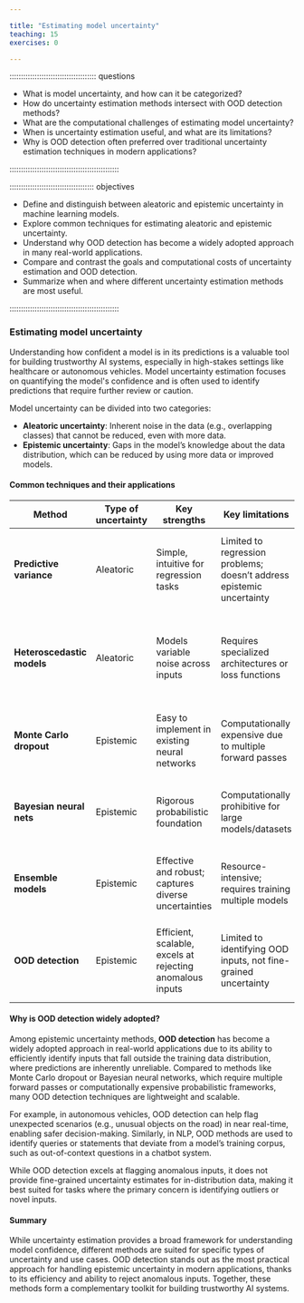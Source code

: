 ```yaml
---

title: "Estimating model uncertainty"
teaching: 15
exercises: 0

---
```


:::::::::::::::::::::::::::::::::::::: questions 

- What is model uncertainty, and how can it be categorized?  
- How do uncertainty estimation methods intersect with OOD detection methods?  
- What are the computational challenges of estimating model uncertainty?  
- When is uncertainty estimation useful, and what are its limitations?  
- Why is OOD detection often preferred over traditional uncertainty estimation techniques in modern applications?  

::::::::::::::::::::::::::::::::::::::::::::::::

::::::::::::::::::::::::::::::::::::: objectives

- Define and distinguish between aleatoric and epistemic uncertainty in machine learning models.  
- Explore common techniques for estimating aleatoric and epistemic uncertainty.  
- Understand why OOD detection has become a widely adopted approach in many real-world applications.  
- Compare and contrast the goals and computational costs of uncertainty estimation and OOD detection.  
- Summarize when and where different uncertainty estimation methods are most useful.  

::::::::::::::::::::::::::::::::::::::::::::::::


### Estimating model uncertainty

Understanding how confident a model is in its predictions is a valuable tool for building trustworthy AI systems, especially in high-stakes settings like healthcare or autonomous vehicles. Model uncertainty estimation focuses on quantifying the model's confidence and is often used to identify predictions that require further review or caution.

Model uncertainty can be divided into two categories:

- **Aleatoric uncertainty**: Inherent noise in the data (e.g., overlapping classes) that cannot be reduced, even with more data.
- **Epistemic uncertainty**: Gaps in the model’s knowledge about the data distribution, which can be reduced by using more data or improved models.

#### Common techniques and their applications

| **Method**                | **Type of uncertainty**  | **Key strengths**                                             | **Key limitations**                                       | **Common use cases**                                                                                             |
|---------------------------|-------------------------|-------------------------------------------------------------|----------------------------------------------------------|-------------------------------------------------------------------------------------------------------------|
| **Predictive variance**    | Aleatoric              | Simple, intuitive for regression tasks                     | Limited to regression problems; doesn’t address epistemic uncertainty | Predicting confidence intervals in regression (e.g., house price predictions).                              |
| **Heteroscedastic models** | Aleatoric              | Models variable noise across inputs                        | Requires specialized architectures or loss functions      | Tasks with varying noise levels across input types (e.g., object detection in noisy environments).           |
| **Monte Carlo dropout**    | Epistemic             | Easy to implement in existing neural networks              | Computationally expensive due to multiple forward passes  | Flagging low-confidence predictions for medical diagnosis models.                                           |
| **Bayesian neural nets**   | Epistemic             | Rigorous probabilistic foundation                          | Computationally prohibitive for large models/datasets     | Specialized research tasks requiring interpretable uncertainty measures.                                    |
| **Ensemble models**        | Epistemic             | Effective and robust; captures diverse uncertainties       | Resource-intensive; requires training multiple models     | Robust predictions in financial risk assessment or autonomous systems.                                      |
| **OOD detection**          | Epistemic             | Efficient, scalable, excels at rejecting anomalous inputs  | Limited to identifying OOD inputs, not fine-grained uncertainty | Flagging fraudulent transactions, detecting anomalies in vision or NLP pipelines.                           |

#### Why is OOD detection widely adopted?

Among epistemic uncertainty methods, **OOD detection** has become a widely adopted approach in real-world applications due to its ability to efficiently identify inputs that fall outside the training data distribution, where predictions are inherently unreliable. Compared to methods like Monte Carlo dropout or Bayesian neural networks, which require multiple forward passes or computationally expensive probabilistic frameworks, many OOD detection techniques are lightweight and scalable. 

For example, in autonomous vehicles, OOD detection can help flag unexpected scenarios (e.g., unusual objects on the road) in near real-time, enabling safer decision-making. Similarly, in NLP, OOD methods are used to identify queries or statements that deviate from a model’s training corpus, such as out-of-context questions in a chatbot system. 

While OOD detection excels at flagging anomalous inputs, it does not provide fine-grained uncertainty estimates for in-distribution data, making it best suited for tasks where the primary concern is identifying outliers or novel inputs.

#### Summary

While uncertainty estimation provides a broad framework for understanding model confidence, different methods are suited for specific types of uncertainty and use cases. OOD detection stands out as the most practical approach for handling epistemic uncertainty in modern applications, thanks to its efficiency and ability to reject anomalous inputs. Together, these methods form a complementary toolkit for building trustworthy AI systems.
